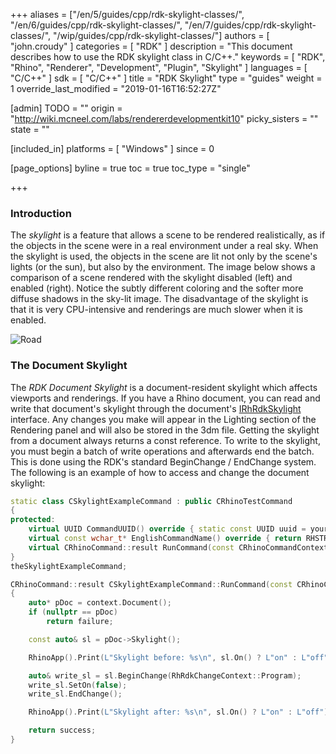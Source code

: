 +++
aliases = ["/en/5/guides/cpp/rdk-skylight-classes/", "/en/6/guides/cpp/rdk-skylight-classes/", "/en/7/guides/cpp/rdk-skylight-classes/", "/wip/guides/cpp/rdk-skylight-classes/"]
authors = [ "john.croudy" ]
categories = [ "RDK" ]
description = "This document describes how to use the RDK skylight class in C/C++."
keywords = [ "RDK", "Rhino", "Renderer", "Development", "Plugin", "Skylight" ]
languages = [ "C/C++" ]
sdk = [ "C/C++" ]
title = "RDK Skylight"
type = "guides"
weight = 1
override_last_modified = "2019-01-16T16:52:27Z"

[admin]
TODO = ""
origin = "http://wiki.mcneel.com/labs/rendererdevelopmentkit10"
picky_sisters = ""
state = ""

[included_in]
platforms = [ "Windows" ]
since = 0

[page_options]
byline = true
toc = true
toc_type = "single"

+++
### Introduction
The _skylight_ is a feature that allows a scene to be rendered realistically, as if the objects in the scene were in a real environment under a real sky. When the skylight is used, the objects in the scene are lit not only by the scene's lights (or the sun), but also by the environment. The image below shows a comparison of a scene rendered with the skylight disabled (left) and enabled (right). Notice the subtly different coloring and the softer more diffuse shadows in the sky-lit image. The disadvantage of the skylight is that it is very CPU-intensive and renderings are much slower when it is enabled.

![Road](/images/rdk-skylight.jpg)

### The Document Skylight
The _RDK Document Skylight_ is a document-resident skylight which affects viewports and renderings. If you have a Rhino document, you can read and write that document's skylight through the document's [IRhRdkSkylight](/api/cpp/class_i_rh_rdk_skylight.html) interface. Any changes you make will appear in the Lighting section of the Rendering panel and will also be stored in the 3dm file. Getting the skylight from a document always returns a const reference. To write to the skylight, you must begin a batch of write operations and afterwards end the batch. This is done using the RDK's standard BeginChange / EndChange system. The following is an example of how to access and change the document skylight:
```cpp
static class CSkylightExampleCommand : public CRhinoTestCommand
{
protected:
	virtual UUID CommandUUID() override { static const UUID uuid = your_uuid_here; return uuid; }
	virtual const wchar_t* EnglishCommandName() override { return RHSTR_LIT(L"MySkylightCmd"); }
	virtual CRhinoCommand::result RunCommand(const CRhinoCommandContext& context) override;
}
theSkylightExampleCommand;

CRhinoCommand::result CSkylightExampleCommand::RunCommand(const CRhinoCommandContext& context)
{
	auto* pDoc = context.Document();
	if (nullptr == pDoc)
		return failure;

	const auto& sl = pDoc->Skylight();

	RhinoApp().Print(L"Skylight before: %s\n", sl.On() ? L"on" : L"off");

	auto& write_sl = sl.BeginChange(RhRdkChangeContext::Program);
	write_sl.SetOn(false);
	write_sl.EndChange();

	RhinoApp().Print(L"Skylight after: %s\n", sl.On() ? L"on" : L"off");

	return success;
}
```
